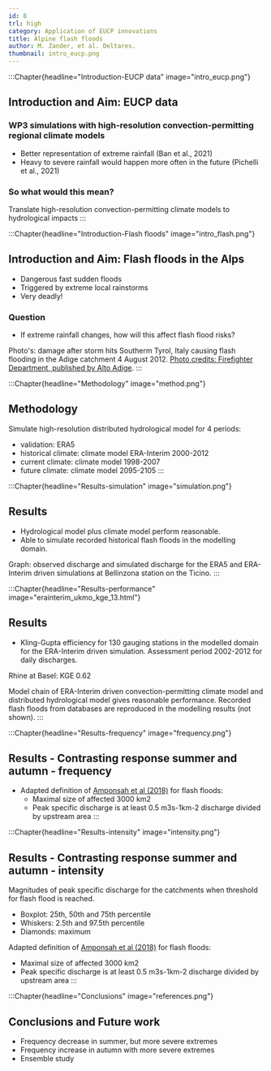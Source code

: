 ```yaml
---
id: 8
trl: high
category: Application of EUCP innovations
title: Alpine flash floods
author: M. Zander, et al. Deltares.
thumbnail: intro_eucp.png
---
```


:::Chapter{headline="Introduction-EUCP data" image="intro_eucp.png"}
## Introduction and Aim: EUCP data

### WP3 simulations with high-resolution convection-permitting regional climate models

- Better representation of extreme rainfall (Ban et al., 2021)
- Heavy to severe rainfall would happen more often in the future (Pichelli et
  al., 2021)

### So what would this mean?

Translate high-resolution convection-permitting climate models to hydrological
impacts
:::

:::Chapter{headline="Introduction-Flash floods" image="intro_flash.png"}
## Introduction and Aim: Flash floods in the Alps

- Dangerous fast sudden floods
- Triggered by extreme local rainstorms
- Very deadly!

### Question
- If extreme rainfall changes, how will this affect flash flood risks?

Photo's: damage after storm hits Southerm Tyrol, Italy causing flash flooding in
the Adige catchment 4 August 2012. [Photo credits: Firefighter Department,
published by Alto
Adige](https://www.altoadige.it/foto/locale/nubifragi-in-alto-adige-allagamenti-frane-e-molti-danni-ecco-le-immagini-1.2938053#21).
:::

:::Chapter{headline="Methodology" image="method.png"}
## Methodology
Simulate high-resolution distributed hydrological model for 4 periods:

- validation: ERA5
- historical climate: climate model ERA-Interim 2000-2012
- current climate: climate model 1998-2007
- future climate: climate model 2095-2105
:::

:::Chapter{headline="Results-simulation" image="simulation.png"}
## Results

- Hydrological model plus climate model perform reasonable.
- Able to simulate recorded historical flash floods in the modelling domain.

Graph: observed discharge and simulated discharge for the ERA5 and ERA-Interim
driven simulations at Bellinzona station on the Ticino.
:::

:::Chapter{headline="Results-performance" image="erainterim_ukmo_kge_13.html"}
## Results
- Kling-Gupta efficiency for 130 gauging stations in the modelled domain for the
  ERA-Interim driven simulation. Assessment period 2002-2012 for daily
  discharges.

Rhine at Basel: KGE 0.62

Model chain of ERA-Interim driven convection-permitting climate model and
distributed hydrological model gives reasonable performance. Recorded flash
floods from databases are reproduced in the modelling results (not shown).
:::

:::Chapter{headline="Results-frequency" image="frequency.png"}
## Results - Contrasting response summer and autumn - frequency

- Adapted definition of [Amponsah et al
  (2018)](https://doi.org/10.5194/essd-10-1783-2018) for flash floods:
  - Maximal size of affected 3000 km2
  - Peak specific discharge is at least 0.5 m3s-1km-2 discharge divided by
    upstream area
:::

:::Chapter{headline="Results-intensity" image="intensity.png"}
## Results - Contrasting response summer and autumn - intensity

Magnitudes of peak specific discharge for the catchments when threshold for
flash flood is reached.

- Boxplot: 25th, 50th and 75th percentile
- Whiskers: 2.5th and 97.5th percentile
- Diamonds: maximum

Adapted definition of [Amponsah et al
(2018)](https://doi.org/10.5194/essd-10-1783-2018) for flash floods:

- Maximal size of affected 3000 km2
- Peak specific discharge is at least 0.5 m3s-1km-2 discharge divided by
  upstream area
:::

:::Chapter{headline="Conclusions" image="references.png"}
## Conclusions and Future work
- Frequency decrease in summer, but more severe extremes
- Frequency increase in autumn with more severe extremes
- Ensemble study
